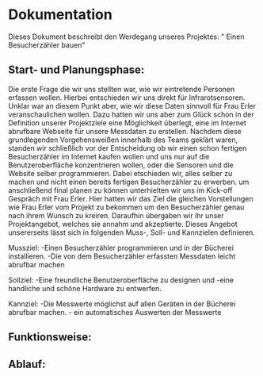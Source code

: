 # Dokumentation
Dieses Dokument beschreibt den Werdegang unseres Projektes: " Einen Besucherzähler bauen"
## Start- und Planungsphase:

Die erste Frage die wir uns stellten war, wie wir eintretende Personen erfassen wollen. Hierbei entschieden wir uns direkt für Infrarotsensoren. Unklar war an diesem Punkt aber, wie wir diese Daten sinnvoll für Frau Erler veranschaulichen wollen. Dazu hatten wir uns aber zum Glück schon in der Definition unserer Projektziele eine Möglichkeit überlegt, eine im Internet abrufbare Webseite für unsere Messdaten zu erstellen. Nachdem diese grundlegenden Vorgehensweißen innerhalb des Teams geklärt waren, standen wir schließlich vor der Entscheidung ob wir einen schon fertigen Besucherzähler im Internet kaufen wollen und uns nur auf die Benutzeroberfläche konzentrieren wollen, oder die Sensoren und die Website selber programmieren. Dabei etschieden wir, alles selber zu machen und nicht einen bereits fertigen Besucherzähler zu erwerben.
um anschließend final planen zu können unterhielten wir uns im Kick-off Gespräch mit Frau Erler. Hier hatten wir das Ziel die gleichen Vorstellungen wie Frau Erler vom Projekt zu bekommen um den Besucherzähler genau nach ihrem Wunsch zu kreiren. Daraufhin übergaben wir ihr unser Projektangebot, welches sie annahm und akzeptierte. Dieses Angebot unsererseits lässt sich in folgenden Muss-, Soll- und Kannzielen definieren.

Mussziel:
-Einen Besucherzähler programmieren und in der Bücherei installieren. -Die von dem Besucherzähler erfassten Messdaten leicht abrufbar machen

Sollziel: 
-Eine freundliche Benutzeroberfläche zu designen und  -eine handliche und schöne Hardware zu entwerfen.

Kannziel:
-Die Messwerte möglichst auf allen Geräten in der Bücherei abrufbar machen.  - ein automatisches Auswerten der Messwerte






















## Funktionsweise:




## Ablauf: